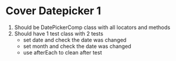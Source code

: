 # Cover Datepicker 1

1. Should be DatePickerComp class with all locators and methods
2. Should have 1 test class with 2 tests
   - set date and check the date was changed
   - set month and check the date was changed
   - use afterEach to clean after test
